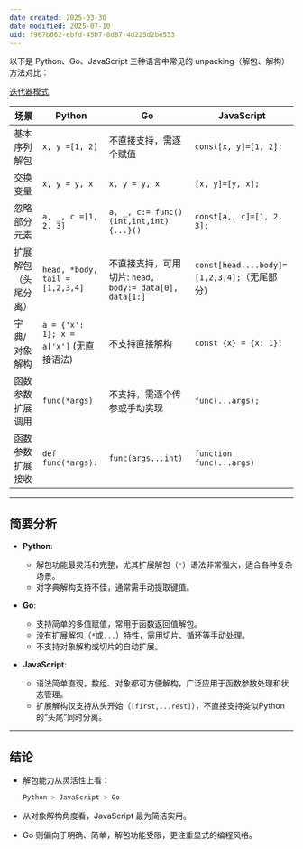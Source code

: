 ```yaml
---
date created: 2025-03-30
date modified: 2025-07-10
uid: f967b662-ebfd-45b7-8d87-4d225d2be533
---
```


以下是 Python、Go、JavaScript 三种语言中常见的 unpacking（解包、解构）方法对比：

[迭代器模式](迭代器模式.md)

|场景|Python|Go|JavaScript|
|---|---|---|---|
|基本序列解包|`x, y =[1, 2]`|不直接支持，需逐个赋值|`const[x, y]=[1, 2];`|
|交换变量|`x, y = y, x`|`x, y = y, x`|`[x, y]=[y, x];`|
|忽略部分元素|`a, _, c =[1, 2, 3]`|`a, _, c:= func() (int,int,int) {...}()`|`const[a,, c]=[1, 2, 3];`|
|扩展解包（头尾分离）|`head, *body, tail =[1,2,3,4]`|不直接支持，可用切片: `head, body:= data[0], data[1:]`|`const[head,...body]=[1,2,3,4];`（无尾部分）|
|字典/对象解构|`a = {'x': 1}; x = a['x']` (无直接语法)|不支持直接解构|`const {x} = {x: 1};`|
|函数参数扩展调用|`func(*args)`|不支持，需逐个传参或手动实现|`func(...args);`|
|函数参数扩展接收|`def func(*args):`|`func(args...int)`|`function func(...args)`|

---

## 简要分析

- **Python**:
    - 解包功能最灵活和完整，尤其扩展解包（`*`）语法非常强大，适合各种复杂场景。
    - 对字典解构支持不佳，通常需手动提取键值。
- **Go**:
    - 支持简单的多值赋值，常用于函数返回值解包。
    - 没有扩展解包（`*`或`...`）特性，需用切片、循环等手动处理。
    - 不支持对象解构或切片的自动扩展。
        
- **JavaScript**:
    - 语法简单直观，数组、对象都可方便解构，广泛应用于函数参数处理和状态管理。
    - 扩展解构仅支持从头开始（`[first,...rest]`），不直接支持类似Python的“头尾”同时分离。
        

---

## 结论

- 解包能力从灵活性上看：
    
    ```Java
    Python > JavaScript > Go
    ```
    
- 从对象解构角度看，JavaScript 最为简洁实用。
    
- Go 则偏向于明确、简单，解包功能受限，更注重显式的编程风格。
